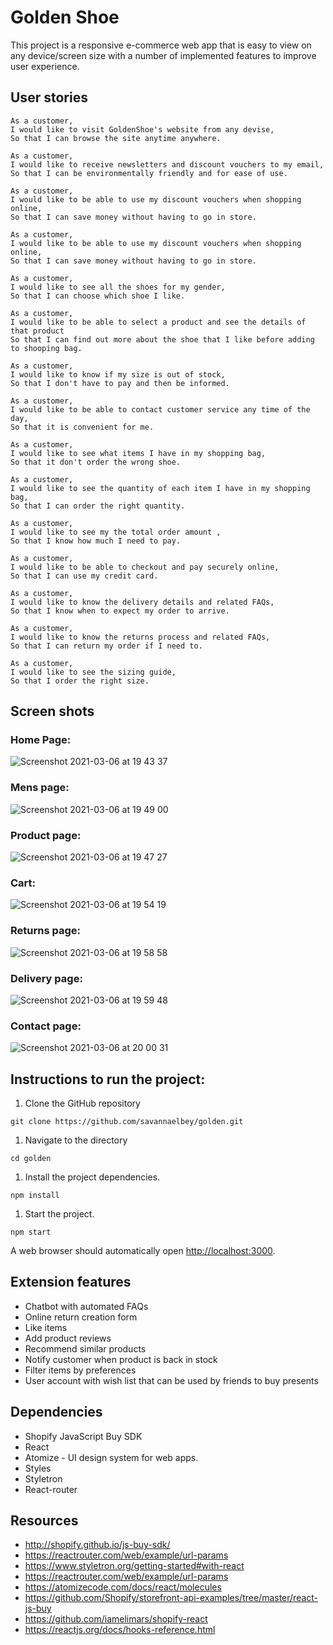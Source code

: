
# Golden Shoe
This project is a responsive e-commerce web app that is easy to view on any device/screen size with a number of implemented features to improve user experience.



## User stories

```
As a customer,
I would like to visit GoldenShoe's website from any devise,
So that I can browse the site anytime anywhere.
```

```
As a customer,
I would like to receive newsletters and discount vouchers to my email,
So that I can be environmentally friendly and for ease of use.
```

```
As a customer,
I would like to be able to use my discount vouchers when shopping online,
So that I can save money without having to go in store.
```

```
As a customer,
I would like to be able to use my discount vouchers when shopping online,
So that I can save money without having to go in store.
```

```
As a customer,
I would like to see all the shoes for my gender,
So that I can choose which shoe I like.
```

```
As a customer,
I would like to be able to select a product and see the details of that product
So that I can find out more about the shoe that I like before adding to shooping bag.
```

```
As a customer,
I would like to know if my size is out of stock,
So that I don't have to pay and then be informed.
```

```
As a customer,
I would like to be able to contact customer service any time of the day,
So that it is convenient for me.
```


```
As a customer,
I would like to see what items I have in my shopping bag,
So that it don't order the wrong shoe.
```

```
As a customer,
I would like to see the quantity of each item I have in my shopping bag,
So that I can order the right quantity.
```

```
As a customer,
I would like to see my the total order amount ,
So that I know how much I need to pay.
```

```
As a customer,
I would like to be able to checkout and pay securely online,
So that I can use my credit card.
```

```
As a customer,
I would like to know the delivery details and related FAQs,
So that I know when to expect my order to arrive.
```

```
As a customer,
I would like to know the returns process and related FAQs,
So that I can return my order if I need to.
```

```
As a customer,
I would like to see the sizing guide,
So that I order the right size.
```


## Screen shots
### Home Page:
![Screenshot 2021-03-06 at 19 43 37](https://user-images.githubusercontent.com/71889577/110218927-40203e00-7eb4-11eb-9995-fc280d2754b6.png)

### Mens page:
![Screenshot 2021-03-06 at 19 49 00](https://user-images.githubusercontent.com/71889577/110219081-000d8b00-7eb5-11eb-98ad-74a75d767549.png)

### Product page:
![Screenshot 2021-03-06 at 19 47 27](https://user-images.githubusercontent.com/71889577/110219036-c89ede80-7eb4-11eb-8031-d3c90e242b1e.png)

### Cart:
![Screenshot 2021-03-06 at 19 54 19](https://user-images.githubusercontent.com/71889577/110219204-bec9ab00-7eb5-11eb-89a0-27f32564dc9f.png)

### Returns page:
![Screenshot 2021-03-06 at 19 58 58](https://user-images.githubusercontent.com/71889577/110219325-65ae4700-7eb6-11eb-92d5-c868051fd4cc.png)
### Delivery page:
![Screenshot 2021-03-06 at 19 59 48](https://user-images.githubusercontent.com/71889577/110219347-824a7f00-7eb6-11eb-8640-44ef2912e267.png)
### Contact page:
![Screenshot 2021-03-06 at 20 00 31](https://user-images.githubusercontent.com/71889577/110219368-9c845d00-7eb6-11eb-805d-c77757825f30.png)


## Instructions to run the project:

1. Clone the GitHub repository

  ```
  git clone https://github.com/savannaelbey/golden.git
  ```

1. Navigate to the directory

  ```
  cd golden
  ```

1. Install the project dependencies.

  ```
  npm install
  ```

1. Start the project.

  ```
  npm start
  ```

  A web browser should automatically open [http://localhost:3000](http://localhost:3000).
  
## Extension features

* Chatbot with automated FAQs
* Online return creation form
* Like items 
* Add product reviews 
* Recommend similar products 
* Notify customer when product is back in stock
* Filter items by preferences
* User account with wish list that can be used by friends to buy presents 

## Dependencies

* Shopify JavaScript Buy SDK
* React
* Atomize - UI design system for web apps.
* Styles
* Styletron
* React-router


## Resources
* http://shopify.github.io/js-buy-sdk/
* https://reactrouter.com/web/example/url-params
* https://www.styletron.org/getting-started#with-react
* https://reactrouter.com/web/example/url-params
* https://atomizecode.com/docs/react/molecules
* https://github.com/Shopify/storefront-api-examples/tree/master/react-js-buy
* https://github.com/iamelimars/shopify-react
* https://reactjs.org/docs/hooks-reference.html
